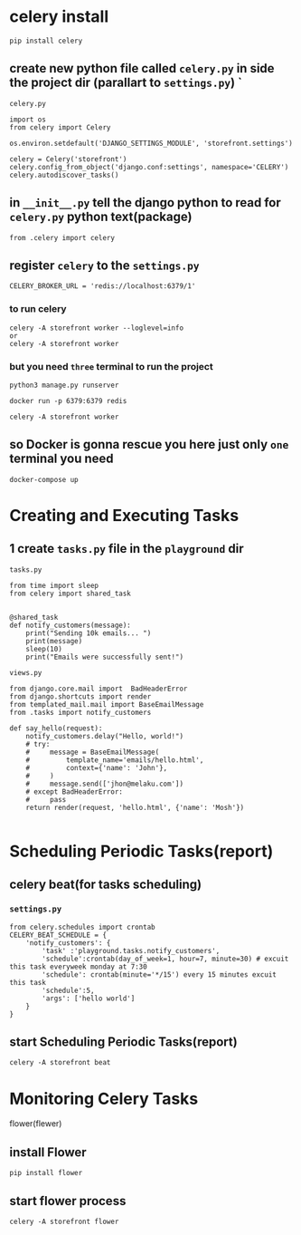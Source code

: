 # celery install

```
pip install celery
```
## create new python file called `celery.py` in side the project dir (parallart to `settings.py`) `
`celery.py`

```
import os
from celery import Celery

os.environ.setdefault('DJANGO_SETTINGS_MODULE', 'storefront.settings')

celery = Celery('storefront')
celery.config_from_object('django.conf:settings', namespace='CELERY')
celery.autodiscover_tasks()
```
## in `__init__.py` tell the django python to read for `celery.py` python text(package)
```
from .celery import celery
```

## register `celery` to the `settings.py`
```
CELERY_BROKER_URL = 'redis://localhost:6379/1'

```

### to run celery
```
celery -A storefront worker --loglevel=info
or
celery -A storefront worker
```
### but you need `three` terminal to run the project
```
python3 manage.py runserver
```

```
docker run -p 6379:6379 redis
```
```
celery -A storefront worker
```
## so Docker is gonna rescue you here just only `one` terminal you need

```
docker-compose up
```

# Creating and Executing Tasks
## 1 create `tasks.py` file in the `playground` dir
`tasks.py`
```
from time import sleep
from celery import shared_task


@shared_task
def notify_customers(message):
    print("Sending 10k emails... ")
    print(message)
    sleep(10)
    print("Emails were successfully sent!")
```

`
views.py
`
```
from django.core.mail import  BadHeaderError
from django.shortcuts import render
from templated_mail.mail import BaseEmailMessage
from .tasks import notify_customers

def say_hello(request):
    notify_customers.delay("Hello, world!")
    # try:
    #     message = BaseEmailMessage(
    #         template_name='emails/hello.html',
    #         context={'name': 'John'},
    #     )
    #     message.send(['jhon@melaku.com'])
    # except BadHeaderError:
    #     pass
    return render(request, 'hello.html', {'name': 'Mosh'})
    
```

# Scheduling Periodic Tasks(report)
## celery beat(for tasks scheduling)
### `settings.py`
```
from celery.schedules import crontab
CELERY_BEAT_SCHEDULE = {
    'notify_customers': {
        'task' :'playground.tasks.notify_customers',
        'schedule':crontab(day_of_week=1, hour=7, minute=30) # excuit this task everyweek monday at 7:30
        'schedule': crontab(minute='*/15') every 15 minutes excuit this task
        'schedule':5,
        'args': ['hello world']
    }
}
```
## start Scheduling Periodic Tasks(report)
```
celery -A storefront beat
```
# Monitoring Celery Tasks
flower(flewer)
## install Flower
```
pip install flower
```
## start flower process
```
celery -A storefront flower
```
